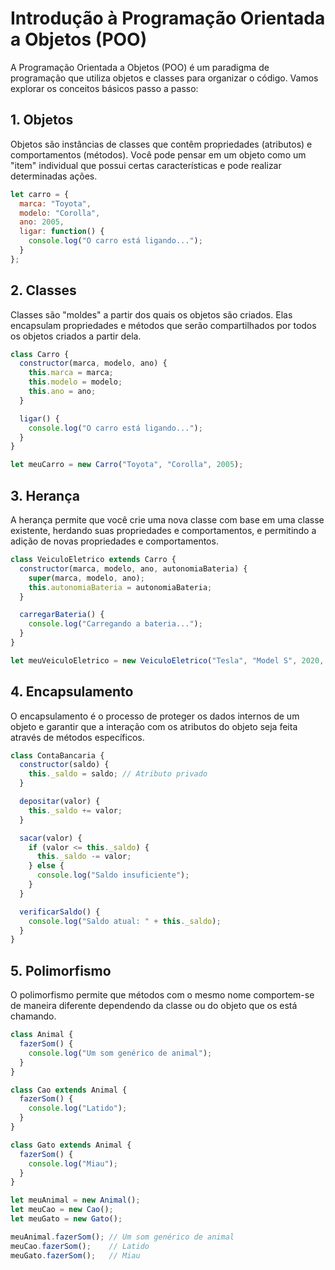 # Introdução à Programação Orientada a Objetos (POO)

A Programação Orientada a Objetos (POO) é um paradigma de programação que utiliza objetos e classes para organizar o código. Vamos explorar os conceitos básicos passo a passo:

## 1. Objetos

Objetos são instâncias de classes que contêm propriedades (atributos) e comportamentos (métodos). Você pode pensar em um objeto como um "item" individual que possui certas características e pode realizar determinadas ações.

```javascript
let carro = {
  marca: "Toyota",
  modelo: "Corolla",
  ano: 2005,
  ligar: function() {
    console.log("O carro está ligando...");
  }
};
```

## 2. Classes

Classes são "moldes" a partir dos quais os objetos são criados. Elas encapsulam propriedades e métodos que serão compartilhados por todos os objetos criados a partir dela.

```javascript
class Carro {
  constructor(marca, modelo, ano) {
    this.marca = marca;
    this.modelo = modelo;
    this.ano = ano;
  }

  ligar() {
    console.log("O carro está ligando...");
  }
}

let meuCarro = new Carro("Toyota", "Corolla", 2005);
```

## 3. Herança
A herança permite que você crie uma nova classe com base em uma classe existente, herdando suas propriedades e comportamentos, e permitindo a adição de novas propriedades e comportamentos.

```javascript
class VeiculoEletrico extends Carro {
  constructor(marca, modelo, ano, autonomiaBateria) {
    super(marca, modelo, ano);
    this.autonomiaBateria = autonomiaBateria;
  }

  carregarBateria() {
    console.log("Carregando a bateria...");
  }
}

let meuVeiculoEletrico = new VeiculoEletrico("Tesla", "Model S", 2020, 500);
```

## 4. Encapsulamento
O encapsulamento é o processo de proteger os dados internos de um objeto e garantir que a interação com os atributos do objeto seja feita através de métodos específicos.

```javascript
class ContaBancaria {
  constructor(saldo) {
    this._saldo = saldo; // Atributo privado
  }

  depositar(valor) {
    this._saldo += valor;
  }

  sacar(valor) {
    if (valor <= this._saldo) {
      this._saldo -= valor;
    } else {
      console.log("Saldo insuficiente");
    }
  }

  verificarSaldo() {
    console.log("Saldo atual: " + this._saldo);
  }
}
```

## 5. Polimorfismo
O polimorfismo permite que métodos com o mesmo nome comportem-se de maneira diferente dependendo da classe ou do objeto que os está chamando.

```javascript
class Animal {
  fazerSom() {
    console.log("Um som genérico de animal");
  }
}

class Cao extends Animal {
  fazerSom() {
    console.log("Latido");
  }
}

class Gato extends Animal {
  fazerSom() {
    console.log("Miau");
  }
}

let meuAnimal = new Animal();
let meuCao = new Cao();
let meuGato = new Gato();

meuAnimal.fazerSom(); // Um som genérico de animal
meuCao.fazerSom();    // Latido
meuGato.fazerSom();   // Miau
```